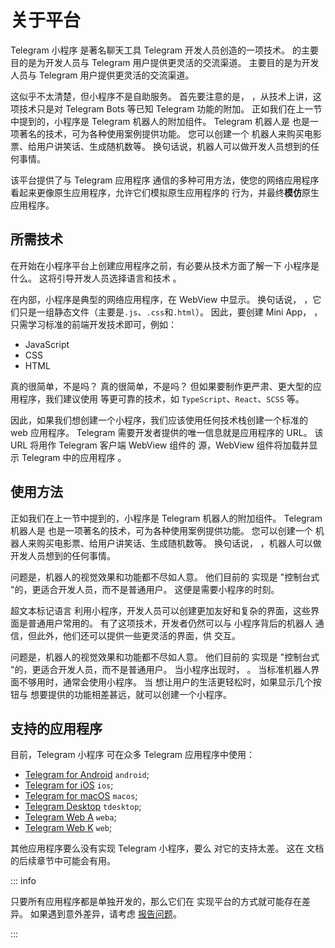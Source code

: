 # 关于平台

Telegram 小程序 是著名聊天工具 Telegram 开发人员创造的一项技术。
的主要目的是为开发人员与 Telegram 用户提供更灵活的交流渠道。
主要目的是为开发人员与 Telegram 用户提供更灵活的交流渠道。

这似乎不太清楚，但小程序不是自助服务。  首先要注意的是，
，从技术上讲，这项技术只是对
Telegram Bots 等已知 Telegram 功能的附加。 正如我们在上一节中提到的，小程序是 Telegram 机器人的附加组件。 Telegram 机器人是
也是一项著名的技术，可为各种使用案例提供功能。 您可以创建一个
机器人来购买电影票、给用户讲笑话、生成随机数等。 换句话说，机器人可以做开发人员想到的任何事情。

该平台提供了与 Telegram 应用程序
通信的多种可用方法，使您的网络应用程序看起来更像原生应用程序，允许它们模拟原生应用程序的
行为，并最终**模仿**原生应用程序。

## 所需技术

在开始在小程序平台上创建应用程序之前，有必要从技术方面了解一下
小程序是什么。  这将引导开发人员选择语言和技术
。

在内部，小程序是典型的网络应用程序，在 WebView 中显示。  换句话说，
，它们只是一组静态文件（主要是`.js`、`.css`和`.html`）。 因此，要创建 Mini App，
，只需学习标准的前端开发技术即可，例如：

- JavaScript
- CSS
- HTML

真的很简单，不是吗？ 真的很简单，不是吗？ 但如果要制作更严肃、更大型的应用程序，我们建议使用
等更可靠的技术，如 `TypeScript`、`React`、`SCSS` 等。

因此，如果我们想创建一个小程序，我们应该使用任何技术栈创建一个标准的 web 应用程序。 Telegram 需要开发者提供的唯一信息就是应用程序的 URL。  该 URL 将用作 Telegram 客户端 WebView 组件的
源，WebView 组件将加载并显示 Telegram 中的应用程序
。

## 使用方法

正如我们在上一节中提到的，小程序是 Telegram 机器人的附加组件。 Telegram 机器人是
也是一项著名的技术，可为各种使用案例提供功能。 您可以创建一个
机器人来购买电影票、给用户讲笑话、生成随机数等。 换句话说，
，机器人可以做开发人员想到的任何事情。

问题是，机器人的视觉效果和功能都不尽如人意。 他们目前的
实现是 "控制台式 "的，更适合开发人员，而不是普通用户。 这便是需要小程序的时刻。

超文本标记语言 利用小程序，开发人员可以创建更加友好和复杂的界面，这些界面是普通用户常用的。 有了这项技术，开发者仍然可以与 小程序背后的机器人
通信，但此外，他们还可以提供一些更灵活的界面，供
交互。

问题是，机器人的视觉效果和功能都不尽如人意。 他们目前的
实现是 "控制台式 "的，更适合开发人员，而不是普通用户。 当小程序出现时，
。 当标准机器人界面不够用时，通常会使用小程序。 当
想让用户的生活更轻松时，如果显示几个按钮与
想要提供的功能相差甚远，就可以创建一个小程序。

## 支持的应用程序

目前，Telegram 小程序 可在众多 Telegram
应用程序中使用：

- [Telegram for Android](https://github.com/DrKLO/Telegram) `android`;
- [Telegram for iOS](https://github.com/TelegramMessenger/Telegram-iOS) `ios`;
- [Telegram for macOS](https://github.com/overtake/TelegramSwift) `macos`;
- [Telegram Desktop](https://github.com/telegramdesktop/tdesktop) `tdesktop`;
- [Telegram Web A](https://github.com/Ajaxy/telegram-tt) `weba`;
- [Telegram Web K](https://github.com/morethanwords/tweb) `web`;

其他应用程序要么没有实现 Telegram 小程序，要么
对它的支持太差。  这在
文档的后续章节中可能会有用。

::: info

只要所有应用程序都是单独开发的，那么它们在
实现平台的方式就可能存在差异。 如果遇到意外差异，请考虑
[报告问题](https://github.com/Telegram-Mini-Apps/issues)。

:::
